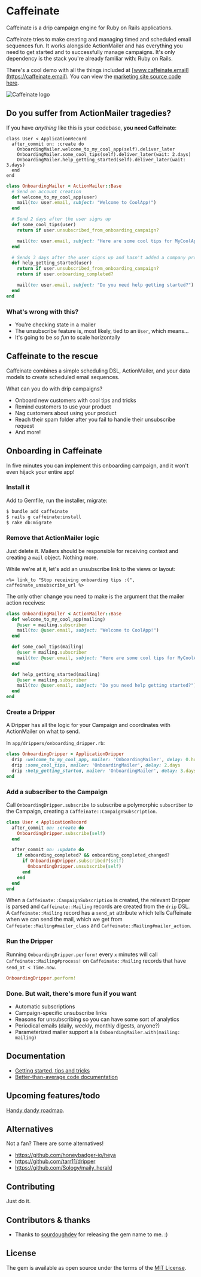 # Caffeinate

Caffeinate is a drip campaign engine for Ruby on Rails applications.

Caffeinate tries to make creating and managing timed and scheduled email sequences fun. It works alongside ActionMailer 
and has everything you need to get started and to successfully manage campaigns. It's only dependency is the stack you're
already familiar with: Ruby on Rails.

There's a cool demo with all the things included at [www.caffeinate.email](https://caffeinate.email). You can view the [marketing 
site source code here](https://github.com/joshmn/caffeinate-test).

![Caffeinate logo](logotype.png)

## Do you suffer from ActionMailer tragedies?

If you have _anything_ like this is your codebase, **you need Caffeinate**:

```
class User < ApplicationRecord
  after_commit on: :create do 
    OnboardingMailer.welcome_to_my_cool_app(self).deliver_later
    OnboardingMailer.some_cool_tips(self).deliver_later(wait: 2.days)
    OnboardingMailer.help_getting_started(self).deliver_later(wait: 3.days)
  end 
end 
```

```ruby 
class OnboardingMailer < ActionMailer::Base 
  # Send on account creation
  def welcome_to_my_cool_app(user)
    mail(to: user.email, subject: "Welcome to CoolApp!")
  end

  # Send 2 days after the user signs up
  def some_cool_tips(user)
    return if user.unsubscribed_from_onboarding_campaign?

    mail(to: user.email, subject: "Here are some cool tips for MyCoolApp")
  end 

  # Sends 3 days after the user signs up and hasn't added a company profile yet
  def help_getting_started(user)
    return if user.unsubscribed_from_onboarding_campaign?
    return if user.onboarding_completed?

    mail(to: user.email, subject: "Do you need help getting started?")
  end 
end 
```

### What's wrong with this?

* You're checking state in a mailer
* The unsubscribe feature is, most likely, tied to an `User`, which means...
* It's going to be _so fun_ to scale horizontally

## Caffeinate to the rescue

Caffeinate combines a simple scheduling DSL, ActionMailer, and your data models to create scheduled email sequences.

What can you do with drip campaigns? 
* Onboard new customers with cool tips and tricks
* Remind customers to use your product
* Nag customers about using your product
* Reach their spam folder after you fail to handle their unsubscribe request
* And more!

## Onboarding in Caffeinate

In five minutes you can implement this onboarding campaign, and it won't even hijack your entire app!

### Install it 

Add to Gemfile, run the installer, migrate:

```bash 
$ bundle add caffeinate
$ rails g caffeinate:install
$ rake db:migrate
```

### Remove that ActionMailer logic

Just delete it. Mailers should be responsible for receiving context and creating a `mail` object. Nothing more.

While we're at it, let's add an unsubscribe link to the views or layout: 

`<%= link_to "Stop receiving onboarding tips :(", caffeinate_unsubscribe_url %>`

The only other change you need to make is the argument that the mailer action receives:

```ruby 
class OnboardingMailer < ActionMailer::Base 
  def welcome_to_my_cool_app(mailing)
    @user = mailing.subscriber 
    mail(to: @user.email, subject: "Welcome to CoolApp!")
  end

  def some_cool_tips(mailing)
    @user = mailing.subscriber
    mail(to: @user.email, subject: "Here are some cool tips for MyCoolApp")
  end 

  def help_getting_started(mailing)
    @user = mailing.subscriber
    mail(to: @user.email, subject: "Do you need help getting started?")
  end 
end 
```

### Create a Dripper

A Dripper has all the logic for your Campaign and coordinates with ActionMailer on what to send.

In `app/drippers/onboarding_dripper.rb`:

```ruby 
class OnboardingDripper < ApplicationDripper
  drip :welcome_to_my_cool_app, mailer: 'OnboardingMailer', delay: 0.hours
  drip :some_cool_tips, mailer: 'OnboardingMailer', delay: 2.days
  drip :help_getting_started, mailer: 'OnboardingMailer', delay: 3.days
end 
```

### Add a subscriber to the Campaign

Call `OnboardingDripper.subscribe` to subscribe a polymorphic `subscriber` to the Campaign, creating a `Caffeinate::CampaignSubscription`.

```ruby 
class User < ApplicationRecord
  after_commit on: :create do 
    OnboardingDripper.subscribe(self)
  end 

  after_commit on: :update do 
    if onboarding_completed? && onboarding_completed_changed?
      if OnboardingDripper.subscribed?(self)
        OnboardingDripper.unsubscribe(self)
      end 
    end
  end
end
```

When a `Caffeinate::CampaignSubscription` is created, the relevant Dripper is parsed and `Caffeinate::Mailing` records 
are created from the `drip` DSL. A `Caffeinate::Mailing` record has a `send_at` attribute which tells Caffeinate when we 
can send the mail, which we get from `Caffeiate::Mailing#mailer_class` and `Caffeinate::Mailing#mailer_action`.

### Run the Dripper

Running `OnboardingDripper.perform!` every `x` minutes will call `Caffeinate::Mailing#process!` on `Caffeinate::Mailing`
records that have `send_at < Time.now`. 

```ruby
OnboardingDripper.perform!
```

### Done. But wait, there's more fun if you want

* Automatic subscriptions
* Campaign-specific unsubscribe links 
* Reasons for unsubscribing so you can have some sort of analytics
* Periodical emails (daily, weekly, monthly digests, anyone?)
* Parameterized mailer support a la `OnboardingMailer.with(mailing: mailing)`

## Documentation

* [Getting started, tips and tricks](https://github.com/joshmn/caffeinate/blob/master/docs/README.md) 
* [Better-than-average code documentation](https://rubydoc.info/gems/caffeinate)

## Upcoming features/todo

[Handy dandy roadmap](https://github.com/joshmn/caffeinate/projects/1).

## Alternatives

Not a fan? There are some alternatives!

* https://github.com/honeybadger-io/heya
* https://github.com/tarr11/dripper
* https://github.com/Sology/maily_herald

## Contributing

Just do it.

## Contributors & thanks

* Thanks to [sourdoughdev](https://github.com/sourdoughdev/caffeinate) for releasing the gem name to me. :) 
 
## License

The gem is available as open source under the terms of the [MIT License](https://opensource.org/licenses/MIT).
